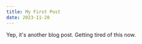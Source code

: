 ```yaml
---
title: My First Post
date: 2023-11-28
---
```


Yep, it's another blog post. Getting tired of this now.
